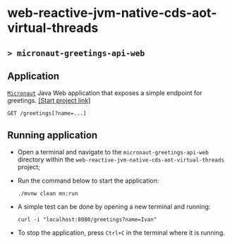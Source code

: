 # web-reactive-jvm-native-cds-aot-virtual-threads
## `> micronaut-greetings-api-web`

## Application

[`Micronaut`](https://micronaut.io/) Java Web application that exposes a simple endpoint for greetings. [[Start project link]](https://micronaut.io/launch?type=DEFAULT&name=micronaut-greetings-api-web&package=com.ivanfranchin.micronautgreetingsapiweb&javaVersion=JDK_21&lang=JAVA&build=MAVEN&test=JUNIT&version=4.7.6)
```
GET /greetings[?name=...]
```

## Running application

- Open a terminal and navigate to the `micronaut-greetings-api-web` directory within the `web-reactive-jvm-native-cds-aot-virtual-threads` project;

- Run the command below to start the application:
  ```
  ./mvnw clean mn:run
  ```

- A simple test can be done by opening a new terminal and running:
  ```
  curl -i "localhost:8080/greetings?name=Ivan"
  ```

- To stop the application, press `Ctrl+C` in the terminal where it is running.
